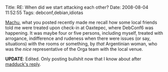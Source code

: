 Title: RE: When did we start attacking each other?
Date: 2008-08-04 11:52:55
Tags: debconf,debian,idiotas

<a href="http://mltplanet.livejournal.com/582.html">Machu</a>, what you posted recently made me recall how some local friends told me were treated upon check-in at Oaxtepec, where DebConf6 was happening. It was maybe four or five persons, including myself, treated with arrogance, indifference and rudeness when there were issues (or say, situations) with the rooms or something, by <em>that</em> Argentinian woman, who was the <em>nice</em> representative of the Orga team with the local venue.

<strong>UPDATE</strong>: Edited. Only posting bullshit now that I know about after <a href="http://log.damog.net/2008/08/re-when-did-we-start-attacking.html#comments">madduck's reply</a>.